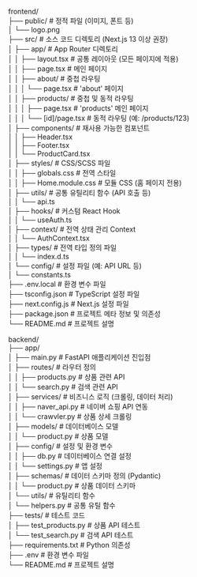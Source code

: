 frontend/ <br>
├── public/             # 정적 파일 (이미지, 폰트 등)<br>
│   └── logo.png<br>
├── src/                # 소스 코드 디렉토리 (Next.js 13 이상 권장)<br>
│   ├── app/            # App Router 디렉토리<br>
│   │   ├── layout.tsx  # 공통 레이아웃 (모든 페이지에 적용)<br>
│   │   ├── page.tsx    # 메인 페이지<br>
│   │   ├── about/      # 중첩 라우팅<br>
│   │   │   └── page.tsx # 'about' 페이지<br>
│   │   ├── products/   # 중첩 및 동적 라우팅<br>
│   │   │   ├── page.tsx # 'products' 메인 페이지<br>
│   │   │   └── [id]/page.tsx # 동적 라우팅 (예: /products/123)<br>
│   ├── components/     # 재사용 가능한 컴포넌트<br>
│   │   ├── Header.tsx<br>
│   │   ├── Footer.tsx<br>
│   │   └── ProductCard.tsx<br>
│   ├── styles/         # CSS/SCSS 파일<br>
│   │   ├── globals.css # 전역 스타일<br>
│   │   ├── Home.module.css # 모듈 CSS (홈 페이지 전용)<br>
│   ├── utils/          # 공통 유틸리티 함수 (API 호출 등)<br>
│   │   └── api.ts<br>
│   ├── hooks/          # 커스텀 React Hook<br>
│   │   └── useAuth.ts<br>
│   ├── context/        # 전역 상태 관리 Context<br>
│   │   └── AuthContext.tsx<br>
│   ├── types/          # 전역 타입 정의 파일<br>
│   │   └── index.d.ts<br>
│   └── config/         # 설정 파일 (예: API URL 등)<br>
│       └── constants.ts<br>
├── .env.local          # 환경 변수 파일<br>
├── tsconfig.json       # TypeScript 설정 파일<br>
├── next.config.js      # Next.js 설정 파일<br>
├── package.json        # 프로젝트 메타 정보 및 의존성<br>
└── README.md           # 프로젝트 설명<br>


backend/<br>
├── app/<br>
│   ├── main.py            # FastAPI 애플리케이션 진입점<br>
│   ├── routes/            # 라우터 정의<br>
│   │   ├── products.py    # 상품 관련 API<br>
│   │   └── search.py      # 검색 관련 API<br>
│   ├── services/          # 비즈니스 로직 (크롤링, 데이터 처리)<br>
│   │   ├── naver_api.py   # 네이버 쇼핑 API 연동<br>
│   │   └── crawvler.py     # 상품 상세 크롤링<br>
│   ├── models/            # 데이터베이스 모델<br>
│   │   └── product.py     # 상품 모델<br>
│   ├── config/            # 설정 및 환경 변수<br>
│   │   ├── db.py          # 데이터베이스 연결 설정<br>
│   │   └── settings.py    # 앱 설정<br>
│   ├── schemas/           # 데이터 스키마 정의 (Pydantic)<br>
│   │   └── product.py     # 상품 데이터 스키마<br>
│   └── utils/             # 유틸리티 함수<br>
│       └── helpers.py     # 공통 유틸 함수<br>
├── tests/                 # 테스트 코드<br>
│   ├── test_products.py   # 상품 API 테스트<br>
│   └── test_search.py     # 검색 API 테스트<br>
├── requirements.txt       # Python 의존성<br>
├── .env                   # 환경 변수 파일<br>
└── README.md              # 프로젝트 설명<br>
